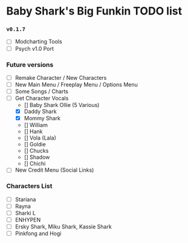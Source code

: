# Baby Shark's Big Funkin TODO list

### `v0.1.7`
- [ ] Modcharting Tools
- [ ] Psych v1.0 Port

### Future versions
- [ ] Remake Character / New Characters
- [ ] New Main Menu / Freeplay Menu / Options Menu
- [ ] Some Songs / Charts
- [ ] Get Character Vocals
    - [] Baby Shark Ollie (5 Various)
    - [x] Daddy Shark
    - [x] Mommy Shark
    - [] William
    - [] Hank
    - [] Vola (Lala)
    - [] Goldie
    - [] Chucks
    - [] Shadow
    - [] Chichi
- [ ] New Credit Menu (Social Links)

### Characters List
- [ ] Stariana
- [ ] Rayna
- [ ] Sharki L
- [ ] ENHYPEN
- [ ] Ersky Shark, Miku Shark, Kassie Shark
- [ ] Pinkfong and Hogi